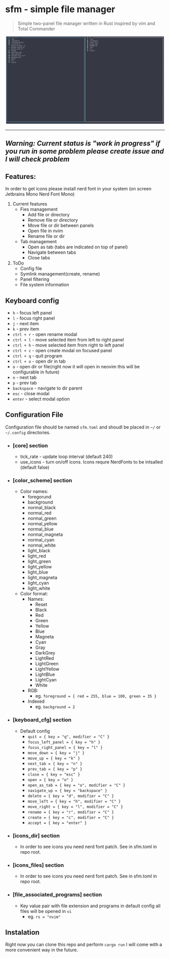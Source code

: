 # sfm - simple file manager

> Simple two-panel file manager written in Rust inspired by vim and Total Commander

![screenshot](./screen.png)

---
*Warning: Current status is "work in progress" if you run in some problem please create issue and I will check problem*
---

## Features:
In order to get icons please install nerd font in your system (on screen Jetbrains Mono Nerd Font Mono)

1. Current features
    * Fies management
        - Add file or directory
        - Remove file or directory
        - Move file or dir between panels
        - Open file in nvim
        - Rename file or dir
    * Tab management
        - Open as tab (tabs are indicated on top of panel)
        - Navigate between tabs
        - Close tabs 
2. ToDo
    - Config file
    - Symlink management(create, rename)
    - Panel filtering
    - File system information

## Keyboard config
- `h` - focus left panel
- `l` - focus right panel
- `j` - next item 
- `k` - prev item 
- `ctrl + r` - open rename modal
- `ctrl + l` - move selected item from left to right panel  
- `ctrl + h` - move selected item from right to left panel
- `ctrl + c` - open create modal on focused panel 
- `ctrl + q` - quit program 
- `ctrl + o` - open dir in tab 
- `o` - open dir or file(right now it will open in neovim this will be configurable in future) 
- `n` - next tab 
- `p` - prev tab 
- `backspace` - navigate to dir parent 
- `esc` - close modal 
- `enter` - select modal option 

## Configuration File
Configuration file should be named `sfm.toml` and shoudl be placed in `~/` or `~/.config` directories.
* ### [core] section
    - tick_rate - update loop interval (default 240)
    - use_icons - turn on/off icons. Icons requre NerdFonts to be intsalled (default false)

* ### [color_scheme] section
    * Color names:
        -  foregorund
        - background 
        - normal_black 
        - normal_red 
        - normal_green 
        - normal_yellow 
        - normal_blue 
        - normal_magneta 
        - normal_cyan 
        - normal_white 
        - light_black 
        - light_red 
        - light_green
        - light_yellow
        - light_blue
        - light_magneta
        - light_cyan
        - light_white
    * Color format:
        - Names:
            - Reset
            - Black
            - Red
            - Green
            - Yellow
            - Blue
            - Magneta
            - Cyan
            - Gray
            - DarkGrey
            - LightRed
            - LightGreen
            - LightYellow
            - LightBlue
            - LightCyan
            - White
        - RGB:
            - eg. `foreground = { red = 255, blue = 100, green = 35 }`   
        - Indexed
            - eg. `background = 2`

* ### [keyboard_cfg] section
    * Default config
        - `quit = { key = "q", modifier = "C" }`
        -  `focus_left_panel = { key = "h" }`
        -  `focus_right_panel = { key = "l" }`
        -  `move_down = { key = "j" }`
        -  `move_up = { key = "k" }`
        -  `next_tab = { key = "n" }`
        -  `prev_tab = { key = "p" }`
        -  `close = { key = "esc" }`
        -  `open = { key = "o" }`
        -  `open_as_tab = { key = "o", modifier = "C" }`
        -  `navigate_up = { key = "backspace" }`
        -  `delete = { key = "d", modifier = "C" }`
        -  `move_left = { key = "h", modifier = "C" }`
        -  `move_right = { key = "l", modifier = "C" }`
        -  `rename = { key = "r", modifier = "C" }`
        -  `create = { key = "c", modifier = "C" }`
        -  `accept = { key = "enter" }`
* ### [icons_dir] section
    * In order to see icons you need nerd font patch. See in sfm.toml in repo root.
    
* ### [icons_files] section
    * In order to see icons you need nerd font patch. See in sfm.toml in repo root.

* ### [file_associated_programs] section
    * Key value pair with file extension and programs in default config all files will be opened in `vi`
        * eg. `rs = "nvim"`

## Instalation 

Right now you can clone this repo and perform `cargo run` I will come with a more convenient way in the future.

